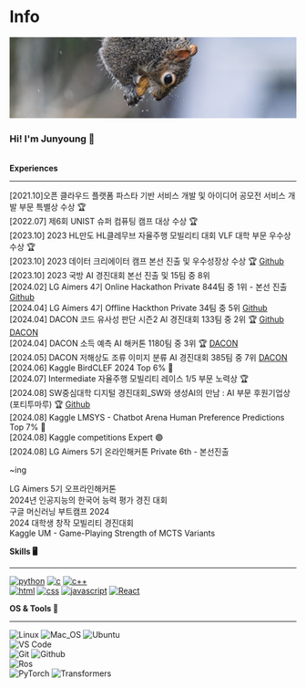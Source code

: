 
<h1>Info</h1>
<a href="https://github.com/be0k"><img src="squirrel.jpg"></a>
<h3>Hi! I'm Junyoung 🤗</h3>
<br>

<summary><b>Experiences</b></summary>
<hr>

[2021.10]오픈 클라우드 플랫폼 파스타 기반 서비스 개발 및 아이디어 공모전 서비스 개발 부문 특별상 수상 🏆  
[2022.07] 제6회 UNIST 슈퍼 컴퓨팅 캠프 대상 수상 🏆  
[2023.10] 2023 HL만도 HL클레무브 자율주행 모빌리티 대회 VLF 대학 부문 우수상 수상 🏆  
[2023.10] 2023 데이터 크리에이터 캠프 본선 진출 및 우수성장상 수상 🏆 [Github](https://github.com/be0k/2023-data-creator-camp)      
[2023.10] 2023 국방 AI 경진대회 본선 진출 및 15팀 중 8위  
[2024.02] LG Aimers 4기 Online Hackathon Private 844팀 중 1위 - 본선 진출 [Github](https://github.com/be0k/lg-aimers-4th-online)     
[2024.04] LG Aimers 4기 Offline Hackthon Private 34팀 중 5위 [Github](https://github.com/be0k/lg-aimers-4th-offline)         
[2024.04] DACON 코드 유사성 판단 시즌2 AI 경진대회 133팀 중 2위 🏆 [Github](https://github.com/be0k/code-similarity) [DACON](https://dacon.io/competitions/official/236228/codeshare/9926)              
[2024.04] DACON 소득 예측 AI 해커톤 1180팀 중 3위 🏆 [DACON](https://dacon.io/competitions/open/236230/codeshare/9959)        
[2024.05] DACON 저해상도 조류 이미지 분류 AI 경진대회 385팀 중 7위 [DACON](https://dacon.io/competitions/official/236251/codeshare/10441)        
[2024.06] Kaggle BirdCLEF 2024 Top 6% 🥉      
[2024.07] Intermediate 자율주행 모빌리티 레이스 1/5 부문 노력상 🏆  
[2024.08] SW중심대학 디지털 경진대회_SW와 생성AI의 만남 : AI 부문 후원기업상(포티투마루) 🏆 [Github](https://github.com/be0k/2024_AI_ADD/tree/main)     
[2024.08] Kaggle LMSYS - Chatbot Arena Human Preference Predictions Top 7% 🥉             
[2024.08] Kaggle competitions Expert 🟣       
[2024.08] LG Aimers 5기 온라인해커톤 Private 6th - 본선진출

~ing

LG Aimers 5기 오프라인해커톤    
2024년 인공지능의 한국어 능력 평가 경진 대회      
구글 머신러닝 부트캠프 2024     
2024 대학생 창작 모빌리티 경진대회     
Kaggle UM - Game-Playing Strength of MCTS Variants


  <summary><b>Skills 🖥️</b></summary>
<hr>

[![python](https://img.shields.io/badge/python-★★★-lightgrey?labelColor=3776AB&logo=Python&style=for-the-badge&logoColor=white)](https://www.python.org/)
[![c](https://img.shields.io/badge/C-★★★-lightgrey?labelColor=A8B9CC&logo=C&style=for-the-badge&logoColor=white)](https://en.wikipedia.org/wiki/C_(programming_language))
[![c++](https://img.shields.io/badge/C++-★★★-lightgrey?labelColor=00599C&logo=C%2B%2B&style=for-the-badge&logoColor=white)](https://en.wikipedia.org/wiki/C%2B%2B)   
[![html](https://img.shields.io/badge/html-★★★-lightgrey?labelColor=E34F26&logo=HTML5&style=for-the-badge&logoColor=white)](https://www.w3schools.com/html)
[![css](https://img.shields.io/badge/css-★★★-lightgrey?labelColor=1572B6&logo=CSS3&style=for-the-badge&logoColor=white)](https://www.w3schools.com/css)
[![javascript](https://img.shields.io/badge/javascript-★★★-lightgrey?labelColor=F7DF1E&logo=JavaScript&style=for-the-badge&logoColor=black)](https://www.w3schools.com/js)
[![React](https://img.shields.io/badge/React-%E2%98%85%E2%98%85%E2%98%85-lightgrey?labelColor=61DBFB&logo=react&style=for-the-badge&logoColor=black)](https://react.dev/)



<summary><b>OS & Tools 🔨</b></summary>
<hr>

![Linux](https://img.shields.io/badge/-Linux-FCC624?logo=Linux&style=flat-square&logoColor=black)
![Mac_OS](https://img.shields.io/badge/-Mac_OS-999999?logo=Apple&style=flat-square&logoColor=white)
![Ubuntu](https://img.shields.io/badge/-Ubuntu-E95420?logo=Ubuntu&style=flat-square&logoColor=white)   
![VS Code](https://img.shields.io/badge/-VS_Code-007ACC?logo=visual-studio-code&style=flat-square&logoColor=white)   
![Git](https://img.shields.io/badge/-Git-F05032?logo=Git&style=flat-square&logoColor=white)
![Github](https://img.shields.io/badge/-Github-181717?logo=Github&style=flat-square&logoColor=white)   
![Ros](https://img.shields.io/badge/-ROS-22314E?logo=Ros&style=flat-square&logoColor=white)   
![PyTorch](https://img.shields.io/badge/-PyTorch-EE4C2C?logo=PyTorch&style=flat-square&logoColor=white)
![Transformers](https://img.shields.io/badge/-🤗%20Transformers-FFD21E?logo=Transformers&style=flat-square&logoColor=white)



